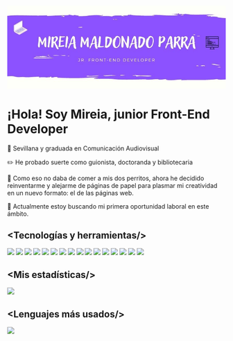 ![Mireia Maldonado Parra](/image/bannerMireia.jpg)

<h1>¡Hola! Soy Mireia, junior Front-End Developer</h1>

:movie_camera: Sevillana y graduada en Comunicación Audiovisual

:pencil2: He probado suerte como guionista, doctoranda y bibliotecaria

:dog: Como eso no daba de comer a mis dos perritos, ahora he decidido reinventarme y alejarme de páginas de papel para plasmar mi creatividad en un nuevo formato: el de las páginas web.

:rocket: Actualmente estoy buscando mi primera oportunidad laboral en este ámbito.

<h2 align="justify">&lt;Tecnologías y herramientas/&gt; </h2>

<div align="justify">

<img src="https://img.shields.io/static/v1?message=HTML5&logo=html5&labelColor=cea1fb&color=8c52ff&logoColor=white&label=%20&style=for-the-badge"/>

<img src="https://img.shields.io/static/v1?message=CSS3&logo=CSS3&labelColor=8c52ff&color=cea1fb&logoColor=white&label=%20&style=for-the-badge"/>

<img src="https://img.shields.io/static/v1?message=Sass&logo=sass&labelColor=cea1fb&color=8c52ff&logoColor=white&label=%20&style=for-the-badge"/>

<img src="https://img.shields.io/static/v1?message=Javascript&logo=javascript&labelColor=8c52ff&color=cea1fb&logoColor=white&label=%20&style=for-the-badge"/>

<img src="https://img.shields.io/static/v1?message=React&logo=react&labelColor=cea1fb&color=8c52ff&logoColor=white&label=%20&style=for-the-badge"/>

<img src="https://img.shields.io/static/v1?message=Node.js&logo=node.js&labelColor=8c52ff&color=cea1fb&logoColor=white&label=%20&style=for-the-badge"/>

<img src="https://img.shields.io/static/v1?message=Express.js&logo=express&labelColor=cea1fb&color=8c52ff&logoColor=white&label=%20&style=for-the-badge"/>

<img src="https://img.shields.io/static/v1?message=SQLite&logo=sqlite&labelColor=8c52ff&color=cea1fb&logoColor=white&label=%20&style=for-the-badge"/>

<img src="https://img.shields.io/static/v1?message=VSCode&logo=visualstudiocode&labelColor=cea1fb&color=8c52ff&logoColor=white&label=%20&style=for-the-badge"/>

<img src="https://img.shields.io/static/v1?message=Postman&logo=postman&labelColor=8c52ff&color=cea1fb&logoColor=white&label=%20&style=for-the-badge"/>

<img src="https://img.shields.io/static/v1?message=Git&logo=git&labelColor=cea1fb&color=8c52ff&logoColor=white&label=%20&style=for-the-badge"/>

<img src="https://img.shields.io/static/v1?message=Slack&logo=slack&labelColor=8c52ff&color=cea1fb&logoColor=white&label=%20&style=for-the-badge"/>

<img src="https://img.shields.io/static/v1?message=Github&logo=github&labelColor=cea1fb&color=8c52ff&logoColor=white&label=%20&style=for-the-badge"/>

<img src="https://img.shields.io/static/v1?message=Railway&logo=railway&labelColor=8c52ff&color=cea1fb&logoColor=white&label=%20&style=for-the-badge"/>

<img src="https://img.shields.io/static/v1?message=Adobe Indesign&logo=adobeindesign&labelColor=cea1fb&color=8c52ff&logoColor=white&label=%20&style=for-the-badge"/>

<img src="https://img.shields.io/static/v1?message=Adobe Photoshop&logo=adobephotoshop&labelColor=8c52ff&color=cea1fb&logoColor=white&label=%20&style=for-the-badge"/>

</div>

<h2 align="justify">&lt;Mis estadísticas/&gt; </h2>
<img src="https://github-readme-stats.vercel.app/api?username=mireiaparra&hide=stars&count_private=true&theme=radical&show_icons=true" />

<h2 align="justify">&lt;Lenguajes más usados/&gt; </h2>
<img src=https://github-readme-stats.vercel.app/api/top-langs/?username=mireiaparra &layout=compact />

